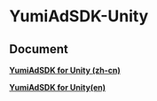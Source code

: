 # YumiAdSDK-Unity

## Document

[**YumiAdSDK for Unity (zh-cn)**](https://github.com/yumimobi/YumiAdSDK-Unity/blob/master/source/document/YumiAdSDK%20for%20Unity(zh-cn).md)

[**YumiAdSDK for Unity(en)**](https://github.com/yumimobi/YumiAdSDK-Unity/blob/master/source/document/YumiAdSDK%20for%20Unity(en).md)


